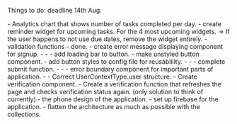 Things to do: deadline 14th Aug.

<WidgetIdeas>
- Analytics chart that shows number of tasks completed per day.
- create reminder widget for upcoming tasks. For the 4 most upcoming widgets.
  -> If the user happens to not use due dates, remove the widget entirely.
</WidgetIdeas>

<CurrentPlan>
- validation functions - done.
- create error message displaying component for signup.
-
- <Tangent>
- add loading bar to button.
- make unstyled button component.
- add button styles to config file for reusablility.
- </Tangent>
-
- complete submit function.
-
-
- error boundary component for important parts of application.
-
- Correct UserContextType.user structure.
- Create verification component.
- Create a verification function that refreshes the
  page and checks verification status again. (only solution to think of currently)
</CurrentPlan>

<AppWideIdeas>
- the phone design of the application.
- set up firebase for the application.
- flatten the architecture as much as possible with the collections.
</AppWideIdeas>
